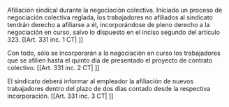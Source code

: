 Afiliación sindical durante la negociación colectiva. Iniciado un proceso de negociación colectiva reglada, los trabajadores no afiliados al sindicato tendrán derecho a afiliarse a él, incorporándose de pleno derecho a la negociación en curso, salvo lo dispuesto en el inciso segundo del artículo 323. [[Art. 331 inc. 1 CT| ]]

Con todo, sólo se incorporarán a la negociación en curso los trabajadores que se afilien hasta el quinto día de presentado el proyecto de contrato colectivo. [[Art. 331 inc. 2 CT| ]]

El sindicato deberá informar al empleador la afiliación de nuevos trabajadores dentro del plazo de dos días contado desde la respectiva incorporación. [[Art. 331 inc. 3 CT| ]]